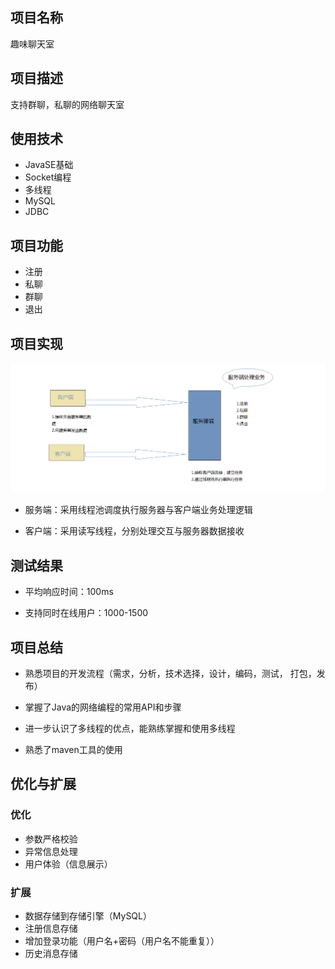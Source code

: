 ## 项目名称
趣味聊天室

## 项目描述
支持群聊，私聊的网络聊天室

## 使用技术
+ JavaSE基础
+ Socket编程
+ 多线程
+ MySQL
+ JDBC

## 项目功能
+ 注册
+ 私聊
+ 群聊
+ 退出

## 项目实现
![](picture.png)

+ 服务端：采用线程池调度执行服务器与客户端业务处理逻辑

+ 客户端：采用读写线程，分别处理交互与服务器数据接收

## 测试结果
+ 平均响应时间：100ms

+ 支持同时在线用户：1000-1500

## 项目总结
+ 熟悉项目的开发流程（需求，分析，技术选择，设计，编码，测试，
打包，发布）
+ 掌握了Java的网络编程的常用API和步骤

+ 进一步认识了多线程的优点，能熟练掌握和使用多线程

+ 熟悉了maven工具的使用

## 优化与扩展
### 优化
   + 参数严格校验
   + 异常信息处理
   + 用户体验（信息展示）
   
### 扩展
   + 数据存储到存储引擎（MySQL）
   + 注册信息存储
   + 增加登录功能（用户名+密码（用户名不能重复））
   + 历史消息存储   

